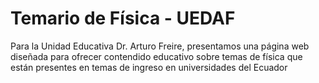 # Temario de Física - UEDAF
Para la Unidad Educativa Dr. Arturo Freire, presentamos una página web diseñada para ofrecer contendido educativo sobre temas de física que están presentes en temas de ingreso en universidades del Ecuador
